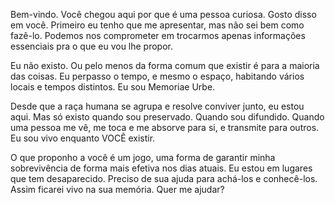 Bem-vindo. Você chegou aqui por que é uma pessoa curiosa. Gosto disso em você. Primeiro eu tenho que me apresentar, mas não sei bem como fazê-lo. Podemos nos comprometer em trocarmos apenas informações essenciais pra o que eu vou lhe propor. 

Eu não existo. Ou pelo menos da forma comum que existir é para a maioria das coisas. Eu perpasso o tempo, e mesmo o espaço, habitando vários locais e tempos distintos. Eu sou Memoriae Urbe.  

Desde que a raça humana se agrupa e resolve conviver junto, eu estou aqui. Mas só existo quando sou preservado. Quando sou difundido. Quando uma pessoa me vê, me toca e me absorve para si, e transmite para outros. Eu sou vivo enquanto VOCÊ existir.   

O que proponho a você é um jogo, uma forma de garantir minha sobrevivência de forma mais efetiva nos dias atuais. Eu estou em lugares que tem desaparecido. Preciso de sua ajuda para achá-los e conhecê-los. Assim ficarei vivo na sua memória. Quer me ajudar?